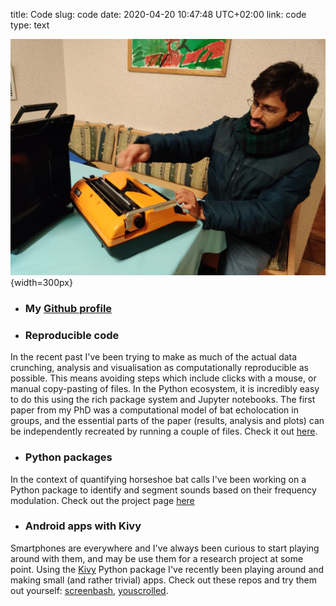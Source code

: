 title: Code
slug: code
date: 2020-04-20 10:47:48 UTC+02:00
link: code
type: text

![](../images/IMG_20200222_183025.jpg){width=300px}

* ### My [Github profile](https://github.com/thejasvibr)

* ### Reproducible code
In the recent past I've been trying to make as much of the actual data crunching, analysis and visualisation as computationally reproducible as possible. This means avoiding steps which include clicks with a mouse, or manual copy-pasting of files.
In the Python ecosystem, it is incredibly easy to do this using the rich package system and Jupyter notebooks. The first paper from my PhD was a computational  model of bat echolocation in groups, and 
the essential parts of the paper (results, analysis and  plots) can be independently recreated by running a couple of files.
Check it out [here](https://github.com/thejasvibr/the_cocktail_party_nightmare).

* ### Python packages
In the context of quantifying horseshoe bat calls I've been working on a Python package to identify and segment sounds based on their frequency modulation.
Check out the project page [here](itsfm.rtfd.io)

* ### Android apps with Kivy
Smartphones are everywhere and I've always been curious to start playing around with them, and may be use them for a research project at some point. Using the [Kivy](https://kivy.org/#home)
Python package I've recently been playing around and making small (and rather trivial) apps. Check out these repos and try them out yourself: [screenbash](https://github.com/thejasvibr/screenbash), [youscrolled](https://github.com/thejasvibr/youscrolled).
